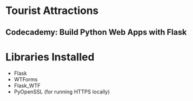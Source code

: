 ﻿# Tourist Attractions
## Codecademy: Build Python Web Apps with Flask

# Libraries Installed
* Flask
* WTForms
* Flask_WTF
* PyOpenSSL (for running HTTPS locally)


